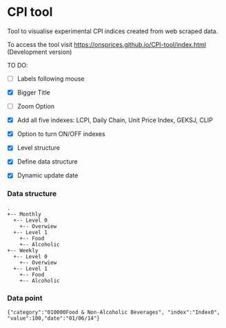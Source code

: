 # CPI tool
Tool to visualise experimental CPI indices created from web scraped data.

To access the tool visit https://onsprices.github.io/CPI-tool/index.html (Development version)

TO DO:

- [ ]  Labels following mouse
- [x]  Bigger Title 
- [ ]  Zoom Option
- [x]  Add all five indexes: LCPI, Daily Chain, Unit Price Index, GEKSJ, CLIP 
- [x]  Option to turn ON/OFF indexes   
- [x]  Level structure 
- [x]  Define data structure 
- [x]  Dynamic update date 


### Data structure
```
.
+-- Monthly
  +-- Level 0
    +-- Overwiew
  +-- Level 1
    +-- Food
    +-- Alcoholic
+-- Weekly
  +-- Level 0
    +-- Overwiew
  +-- Level 1
    +-- Food
    +-- Alcoholic
```

### Data point
```
{"category":"010000Food & Non-Alcoholic Beverages", "index":"Index0", "value":100,"date":"01/06/14"}
```


